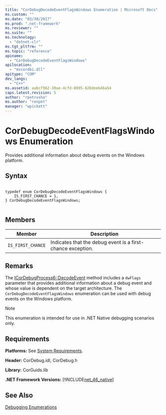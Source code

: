 ```yaml
---
title: "CorDebugDecodeEventFlagsWindows Enumeration | Microsoft Docs"
ms.custom: ""
ms.date: "03/30/2017"
ms.prod: ".net-framework"
ms.reviewer: ""
ms.suite: ""
ms.technology: 
  - "dotnet-clr"
ms.tgt_pltfrm: ""
ms.topic: "reference"
apiname: 
  - "CorDebugDecodeEventFlagsWindows"
apilocation: 
  - "mscordbi.dll"
apitype: "COM"
dev_langs: 
  - "C++"
ms.assetid: aa6cf962-30ae-4cfd-8895-826deeb46a54
caps.latest.revision: 5
author: "rpetrusha"
ms.author: "ronpet"
manager: "wpickett"
---
```

# CorDebugDecodeEventFlagsWindows Enumeration
Provides additional information about debug events on the Windows platform.  
  
## Syntax  
  
```  
  
typedef enum CorDebugDecodeEventFlagsWindows {  
    IS_FIRST_CHANCE = 1,  
} CorDebugDecodeEventFlagsWindows;  
  
```  
  
## Members  
  
|Member|Description|  
|------------|-----------------|  
|`IS_FIRST_CHANCE`|Indicates that the debug event is a first-chance exception.|  
  
## Remarks  
 The [ICorDebugProcess6::DecodeEvent](../../../../docs/framework/unmanaged-api/debugging/icordebugprocess6-decodeevent-method.md) method includes a `dwFlags` parameter that provides additional information about a debug event and whose value is dependent on the target architecture. The `CorDebugDecodeEventFlagsWindows` enumeration can be used with debug events on the Windows platform.  
  
> [!NOTE]
>  This enumeration is intended for use in .NET Native debugging scenarios only.  
  
## Requirements  
 **Platforms:** See [System Requirements](../../../../docs/framework/get-started/system-requirements.md).  
  
 **Header:** CorDebug.idl, CorDebug.h  
  
 **Library:** CorGuids.lib  
  
 **.NET Framework Versions:** [!INCLUDE[net_46_native](../../../../includes/net-46-native-md.md)]  
  
## See Also  
 [Debugging Enumerations](../../../../docs/framework/unmanaged-api/debugging/debugging-enumerations.md)